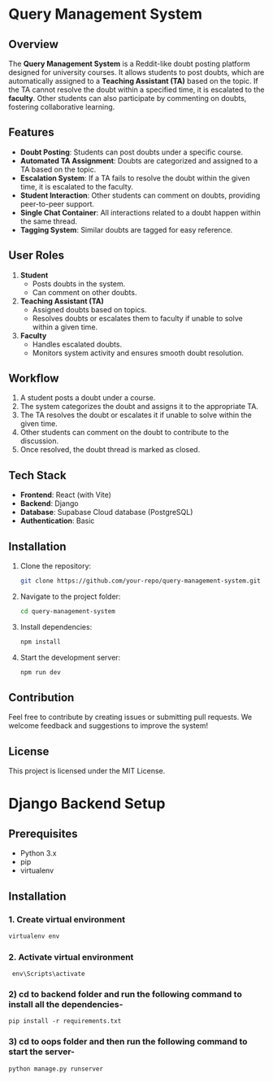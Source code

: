# Query Management System

## Overview
The **Query Management System** is a Reddit-like doubt posting platform designed for university courses. It allows students to post doubts, which are automatically assigned to a **Teaching Assistant (TA)** based on the topic. If the TA cannot resolve the doubt within a specified time, it is escalated to the **faculty**. Other students can also participate by commenting on doubts, fostering collaborative learning.

## Features
- **Doubt Posting**: Students can post doubts under a specific course.
- **Automated TA Assignment**: Doubts are categorized and assigned to a TA based on the topic.
- **Escalation System**: If a TA fails to resolve the doubt within the given time, it is escalated to the faculty.
- **Student Interaction**: Other students can comment on doubts, providing peer-to-peer support.
- **Single Chat Container**: All interactions related to a doubt happen within the same thread.
- **Tagging System**: Similar doubts are tagged for easy reference.

## User Roles
1. **Student**
   - Posts doubts in the system.
   - Can comment on other doubts.
2. **Teaching Assistant (TA)**
   - Assigned doubts based on topics.
   - Resolves doubts or escalates them to faculty if unable to solve within a given time.
3. **Faculty**
   - Handles escalated doubts.
   - Monitors system activity and ensures smooth doubt resolution.

## Workflow
1. A student posts a doubt under a course.
2. The system categorizes the doubt and assigns it to the appropriate TA.
3. The TA resolves the doubt or escalates it if unable to solve within the given time.
4. Other students can comment on the doubt to contribute to the discussion.
5. Once resolved, the doubt thread is marked as closed.

## Tech Stack
- **Frontend**: React (with Vite)
- **Backend**: Django
- **Database**: Supabase Cloud database (PostgreSQL)
- **Authentication**: Basic

## Installation
1. Clone the repository:
   ```bash
   git clone https://github.com/your-repo/query-management-system.git
   ```
2. Navigate to the project folder:
   ```bash
   cd query-management-system
   ```
3. Install dependencies:
   ```bash
   npm install
   ```
4. Start the development server:
   ```bash
   npm run dev
   ```

## Contribution
Feel free to contribute by creating issues or submitting pull requests. We welcome feedback and suggestions to improve the system!

## License
This project is licensed under the MIT License.


# Django Backend Setup

## Prerequisites
- Python 3.x
- pip
- virtualenv

## Installation

### 1. Create virtual environment
```bash
virtualenv env
```
### 2. Activate virtual environment
```
 env\Scripts\activate

```
### 2) cd to backend folder and run the following command to install all the dependencies-
```
pip install -r requirements.txt

```
### 3) cd to oops folder and then run the following command to start the server-
```
python manage.py runserver

```
